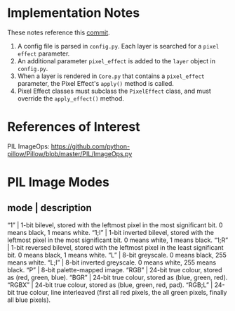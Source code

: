# Implementation Notes

These notes reference this [commit][1].

1. A config file is parsed in `config.py`. Each layer is searched for a `pixel effect` parameter.
2. An additional parameter `pixel_effect` is added to the `layer` object in `config.py`.
3. When a layer is rendered in `Core.py` that contains a `pixel_effect` parameter, the
   Pixel Effect's `apply()` method is called.
4. Pixel Effect classes must subclass the `PixelEffect` class, and must override the `apply_effect()`
   method.

# References of Interest

PIL ImageOps: https://github.com/python-pillow/Pillow/blob/master/PIL/ImageOps.py

# PIL Image Modes

mode | description
----------------
“1” | 1-bit bilevel, stored with the leftmost pixel in the most significant bit. 0 means black, 1 means white.
“1;I” | 1-bit inverted bilevel, stored with the leftmost pixel in the most significant bit. 0 means white, 1 means black.
“1;R” | 1-bit reversed bilevel, stored with the leftmost pixel in the least significant bit. 0 means black, 1 means white.
“L” | 8-bit greyscale. 0 means black, 255 means white.
“L;I” | 8-bit inverted greyscale. 0 means white, 255 means black.
“P” | 8-bit palette-mapped image.
“RGB” | 24-bit true colour, stored as (red, green, blue).
“BGR” | 24-bit true colour, stored as (blue, green, red).
“RGBX” | 24-bit true colour, stored as (blue, green, red, pad).
“RGB;L” | 24-bit true colour, line interleaved (first all red pixels, the all green pixels, finally all blue pixels).

[1]: https://github.com/TileStache/TileStache/pull/204/files?diff=split